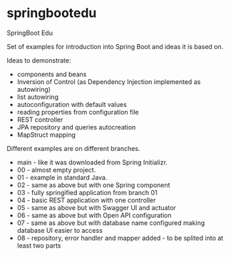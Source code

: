 # springbootedu
SpringBoot Edu

Set of examples for introduction into Spring Boot and ideas it is based on.

Ideas to demonstrate:
* components and beans
* Inversion of Control (as Dependency Injection implemented as autowiring)
* list autowiring
* autoconfiguration with default values
* reading properties from configuration file
* REST controller
* JPA repository and queries autocreation
* MapStruct mapping

Different examples are on different branches.

* main - like it was downloaded from Spring Initializr.
* 00 - almost empty project.
* 01 - example in standard Java.
* 02 - same as above but with one Spring component
* 03 - fully springified application from branch 01
* 04 - basic REST application with one controller
* 05 - same as above but with Swagger UI and actuator
* 06 - same as above but with Open API configuration
* 07 - same as above but with database name configured making database UI easier to access
* 08 - repository, error handler and mapper added - to be splited into at least two parts